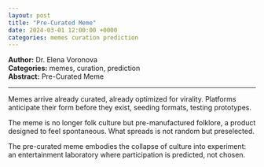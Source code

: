 ```yaml
---
layout: post
title: "Pre-Curated Meme"
date: 2024-03-01 12:00:00 +0000
categories: memes curation prediction
---
```


**Author:** Dr. Elena Voronova  
**Categories:** memes, curation, prediction  
**Abstract:** Pre-Curated Meme

---

Memes arrive already curated, already optimized for virality. Platforms anticipate their form before they exist, seeding formats, testing prototypes.  

The meme is no longer folk culture but pre-manufactured folklore, a product designed to feel spontaneous. What spreads is not random but preselected.  

The pre-curated meme embodies the collapse of culture into experiment: an entertainment laboratory where participation is predicted, not chosen.
